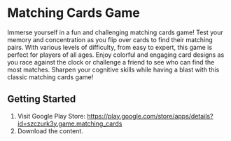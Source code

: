 # Matching Cards Game

Immerse yourself in a fun and challenging matching cards game! Test your memory and concentration as you flip over cards to find their matching pairs. 
With various levels of difficulty, from easy to expert, this game is perfect for players of all ages. Enjoy colorful and engaging card designs as you race against the clock or challenge a friend to see who can find the most matches. 
Sharpen your cognitive skills while having a blast with this classic matching cards game!

## Getting Started
1) Visit Google Play Store: https://play.google.com/store/apps/details?id=szczurk3y.game.matching_cards
2) Download the content.
